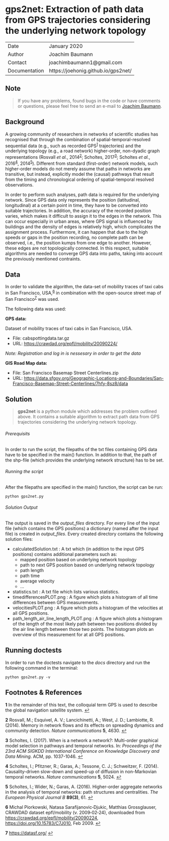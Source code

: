 # gps2net: Extraction of path data from GPS trajectories considering the underlying network topology

<table>
      <tr><td>Date</td><td>January 2020</td></tr>
      <tr><td>Author</td><td>Joachim Baumann</td></tr>
      <tr><td>Contact</td><td>joachimbaumann1@gmail.com</td></tr>
      <tr><td>Documentation</td><td>https://joehonig.github.io/gps2net/</td></tr>
</table>

## Note

> If you have any problems, found bugs in the code or have comments or questions, please feel free to send an e-mail to [Joachim Baumann](mailto:joachimbaumann1@gmail.com).

## Background
A growing community of researchers in networks of scientific studies has recognised that through the combination of spatial-temporal-resolved sequential data (e.g., such as recorded GPS<sup id="a1">[1](#f1)</sup> trajectories) and the underlying topology (e.g., a road network) higher-order, non-dyadic graph representations (Rosvall *et al.*, 2014<sup id="a2">[2](#f2)</sup>; Scholtes, 2017<sup id="a3">[3](#f3)</sup>; Scholtes *et al.*, 2016<sup id="a4">[4](#f4)</sup>, 2014<sup id="a5">[5](#f5)</sup>). Different from standard (first-order) network models, such higher-order models do not merely assume that paths in networks are transitive, but instead, explicitly model the (causal) pathways that result from the timing and chronological ordering of spatial-temporal resolved observations.

In order to perform such analyses, path data is required for the underlying network. Since GPS data only represents the position (latitudinal, longitudinal) at a certain point in time, they have to be converted into suitable trajectories. In addition, the accuracy of the recorded position varies, which makes it difficult to assign it to the edges in the network. This can occur especially in urban areas, where GPS signal is influenced by buildings and the density of edges is relatively high, which complicates the assignment process. Furthermore, it can happen that due to the high speeds or gaps in the position recording, no complete path can be observed, i.e., the position kumps from one edge to another. However, these edges are not topologically connected. In this respect, suitable algorithms are needed to converge GPS data into paths, taking into account the previously mentioned contraints.

## Data

In order to validate the algorithm, the data-set of mobility traces of taxi cabs in San Francisco, USA,<sup id="a6">[6](#f6)</sup> in combination with the open-source street map of San Francisco<sup id="a7">[7](#f7)</sup> was used.

The following data was used:

**GPS data:**

Dataset of mobility traces of taxi cabs in San Francisco, USA.

- File: cabspottingdata.tar.gz
- URL: https://crawdad.org/epfl/mobility/20090224/

*Note: Registration and log in is nessesary in order to get the data*

**GIS Road Map data:**

- File: San Francisco Basemap Street Centerlines.zip
- URL: https://data.sfgov.org/Geographic-Locations-and-Boundaries/San-Francisco-Basemap-Street-Centerlines/7hfy-8sz8/data


## Solution

>**gps2net** is a python module which addresses the problem outlined above. It contains a suitable algorithm to extract path data from GPS trajectories considering the underlying network topology.

###### Prerequisits

In order to run the script, the filepaths of the txt files containing GPS data have to be specified in the main() function. In addition to that, the path of the shp-file (which provides the underlying network structure) has to be set.

###### Running the script

After the filepaths are specified in the main() function, the script can be run:
```
python gps2net.py
```

###### Solution Output

The output is saved in the *output_files* directory.
For every line of the input file (which contains the GPS positions) a dictionary (named after the input file) is created in *output_files*. Every created directory contains the following solution files:
- calculatedSolution.txt : A txt which (in addition to the input GPS positions) contains additional parameters such as:
  - mapped position based on underlying network topology
  - path to next GPS position based on underlying network topology
  - path length
  - path time
  - average velocity
  - ...
- statistics.txt : A txt file which lists various statistics.
- timedifferencesPLOT.png : A figure which plots a histogram of all time differences between GPS measurements.
- velocitiesPLOT.png : A figure which plots a histogram of the velocities at all GPS positions.
- path_length_air_line_length_PLOT.png : A figure which plots a histogram of the length of the most likely path between two positions divided by the air line length between those two points. The histogram plots an overview of this measurement for at all GPS positions.


## Running doctests

In order to run the doctests navigate to the *docs* directory and run the following command in the terminal:
```
python gps2net.py -v
```

## Footnotes & References

<b id="f1">1</b> In the remainder of this text, the colloquial term GPS is used to describe the global navigation satellite system. [↩](#a1)

<b id="f2">2</b> Rosvall, M.; Esquivel, A. V.; Lancichinetti, A.; West, J. D.; Lambiotte, R. (2014). Memory in network flows and its effects on spreading dynamics and community detection. *Nature communications* **5**, 4630. [↩](#a2)

<b id="f3">3</b> Scholtes, I. (2017). When is a network a network?: Multi-order graphical model selection in pathways and temporal networks. In: *Proceedings of the 23rd ACM SIGKDD International Conference on Knowledge Discovery and Data Mining*. ACM, pp. 1037-1046. [↩](#a3)

<b id="f4">4</b> Scholtes, I.; Pfitzner, R.; Garas, A.; Tessone, C. J.; Schweitzer, F. (2014). Causality-driven slow-down and speed-up of diffusion in non-Markovian temporal networks. *Nature communications* **5**, 5024. [↩](#a4)

<b id="f5">5</b> Scholtes, I.; Wider, N.; Garas, A. (2016). Higher-order aggregate networks in the analysis of temporal networks: path structures and centralities. *The European Physical Journal B* **89(3)**, 61. [↩](#a5)

<b id="f6">6</b> Michal Piorkowski, Natasa Sarafijanovic‑Djukic, Matthias Grossglauser, CRAWDAD dataset epfl/mobility (v. 2009‑02‑24), downloaded from https://crawdad.org/epfl/mobility/20090224, https://doi.org/10.15783/C7J010, Feb 2009. [↩](#a6)

<b id="f7">7</b> https://datasf.org/ [↩](#a7)
